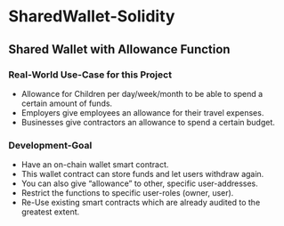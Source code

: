 # SharedWallet-Solidity
## Shared Wallet with Allowance Function

### Real-World Use-Case for this Project
- Allowance for Children per day/week/month to be able to spend a certain amount of funds.
- Employers give employees an allowance for their travel expenses.
- Businesses give contractors an allowance to spend a certain budget.

### Development-Goal
- Have an on-chain wallet smart contract.
- This wallet contract can store funds and let users withdraw again.
- You can also give “allowance” to other, specific user-addresses.
- Restrict the functions to specific user-roles (owner, user).
- Re-Use existing smart contracts which are already audited to the greatest extent.
